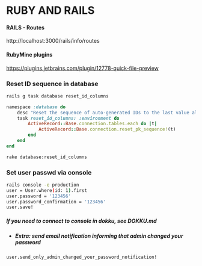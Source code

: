 # RUBY AND RAILS #

#### RAILS - Routes ####
http://localhost:3000/rails/info/routes

#### RubyMine plugins ####
https://plugins.jetbrains.com/plugin/12778-quick-file-preview

### Reset ID sequence in database ###
```bash
rails g task database reset_id_columns
```
```ruby
namespace :database do
    desc "Reset the sequence of auto-generated IDs to the last value already in table"
    task reset_id_columns: :environment do
        ActiveRecord::Base.connection.tables.each do |t|
            ActiveRecord::Base.connection.reset_pk_sequence!(t)
        end
    end
end
```
```bash
rake database:reset_id_columns
```

### Set user passwd via console ###
```bash
rails console -e production
user = User.where(id: 1).first
user.password = '123456'
user.password_confirmation = '123456'
user.save!
```
##### If you need to connect to console in dokku, see DOKKU.md #####

- ##### Extra: send email notification informing that admin changed your password #####
```bash
user.send_only_admin_changed_your_password_notification!
```
